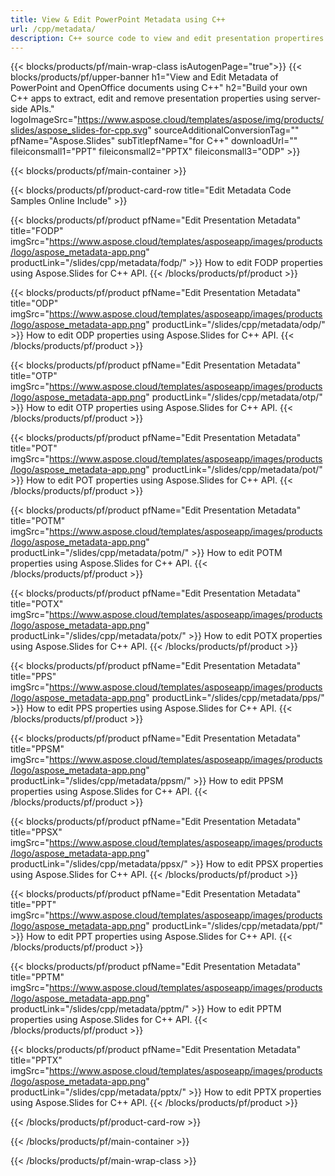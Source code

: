 ```yaml
---
title: View & Edit PowerPoint Metadata using C++ 
url: /cpp/metadata/
description: C++ source code to view and edit presentation propertires
---
```


{{< blocks/products/pf/main-wrap-class isAutogenPage="true">}}
{{< blocks/products/pf/upper-banner h1="View and Edit Metadata of PowerPoint and OpenOffice documents using C++" h2="Build your own C++ apps to extract, edit and remove presentation properties using server-side APIs." logoImageSrc="https://www.aspose.cloud/templates/aspose/img/products/slides/aspose_slides-for-cpp.svg" sourceAdditionalConversionTag="" pfName="Aspose.Slides" subTitlepfName="for C++" downloadUrl="" fileiconsmall1="PPT" fileiconsmall2="PPTX" fileiconsmall3="ODP" >}}

{{< blocks/products/pf/main-container >}}

{{< blocks/products/pf/product-card-row title="Edit Metadata Code Samples Online Include" >}}

{{< blocks/products/pf/product pfName="Edit Presentation Metadata" title="FODP" imgSrc="https://www.aspose.cloud/templates/asposeapp/images/products/logo/aspose_metadata-app.png" productLink="/slides/cpp/metadata/fodp/" >}}
How to edit FODP properties using Aspose.Slides for C++ API.
{{< /blocks/products/pf/product >}}

{{< blocks/products/pf/product pfName="Edit Presentation Metadata" title="ODP" imgSrc="https://www.aspose.cloud/templates/asposeapp/images/products/logo/aspose_metadata-app.png" productLink="/slides/cpp/metadata/odp/" >}}
How to edit ODP properties using Aspose.Slides for C++ API.
{{< /blocks/products/pf/product >}}

{{< blocks/products/pf/product pfName="Edit Presentation Metadata" title="OTP" imgSrc="https://www.aspose.cloud/templates/asposeapp/images/products/logo/aspose_metadata-app.png" productLink="/slides/cpp/metadata/otp/" >}}
How to edit OTP properties using Aspose.Slides for C++ API.
{{< /blocks/products/pf/product >}}

{{< blocks/products/pf/product pfName="Edit Presentation Metadata" title="POT" imgSrc="https://www.aspose.cloud/templates/asposeapp/images/products/logo/aspose_metadata-app.png" productLink="/slides/cpp/metadata/pot/" >}}
How to edit POT properties using Aspose.Slides for C++ API.
{{< /blocks/products/pf/product >}}

{{< blocks/products/pf/product pfName="Edit Presentation Metadata" title="POTM" imgSrc="https://www.aspose.cloud/templates/asposeapp/images/products/logo/aspose_metadata-app.png" productLink="/slides/cpp/metadata/potm/" >}}
How to edit POTM properties using Aspose.Slides for C++ API.
{{< /blocks/products/pf/product >}}

{{< blocks/products/pf/product pfName="Edit Presentation Metadata" title="POTX" imgSrc="https://www.aspose.cloud/templates/asposeapp/images/products/logo/aspose_metadata-app.png" productLink="/slides/cpp/metadata/potx/" >}}
How to edit POTX properties using Aspose.Slides for C++ API.
{{< /blocks/products/pf/product >}}

{{< blocks/products/pf/product pfName="Edit Presentation Metadata" title="PPS" imgSrc="https://www.aspose.cloud/templates/asposeapp/images/products/logo/aspose_metadata-app.png" productLink="/slides/cpp/metadata/pps/" >}}
How to edit PPS properties using Aspose.Slides for C++ API.
{{< /blocks/products/pf/product >}}

{{< blocks/products/pf/product pfName="Edit Presentation Metadata" title="PPSM" imgSrc="https://www.aspose.cloud/templates/asposeapp/images/products/logo/aspose_metadata-app.png" productLink="/slides/cpp/metadata/ppsm/" >}}
How to edit PPSM properties using Aspose.Slides for C++ API.
{{< /blocks/products/pf/product >}}

{{< blocks/products/pf/product pfName="Edit Presentation Metadata" title="PPSX" imgSrc="https://www.aspose.cloud/templates/asposeapp/images/products/logo/aspose_metadata-app.png" productLink="/slides/cpp/metadata/ppsx/" >}}
How to edit PPSX properties using Aspose.Slides for C++ API.
{{< /blocks/products/pf/product >}}

{{< blocks/products/pf/product pfName="Edit Presentation Metadata" title="PPT" imgSrc="https://www.aspose.cloud/templates/asposeapp/images/products/logo/aspose_metadata-app.png" productLink="/slides/cpp/metadata/ppt/" >}}
How to edit PPT properties using Aspose.Slides for C++ API.
{{< /blocks/products/pf/product >}}

{{< blocks/products/pf/product pfName="Edit Presentation Metadata" title="PPTM" imgSrc="https://www.aspose.cloud/templates/asposeapp/images/products/logo/aspose_metadata-app.png" productLink="/slides/cpp/metadata/pptm/" >}}
How to edit PPTM properties using Aspose.Slides for C++ API.
{{< /blocks/products/pf/product >}}

{{< blocks/products/pf/product pfName="Edit Presentation Metadata" title="PPTX" imgSrc="https://www.aspose.cloud/templates/asposeapp/images/products/logo/aspose_metadata-app.png" productLink="/slides/cpp/metadata/pptx/" >}}
How to edit PPTX properties using Aspose.Slides for C++ API.
{{< /blocks/products/pf/product >}}



{{< /blocks/products/pf/product-card-row >}}

{{< /blocks/products/pf/main-container >}}
    
{{< /blocks/products/pf/main-wrap-class >}}